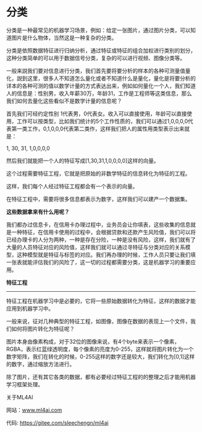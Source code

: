 # 分类

分类是一种最常见的机器学习场景，例如：给定一张图片，通过图片分类，可以知道图片是什么物体，当然这是一种复杂的分类。

分类是依照数据特征进行归纳分析，通过特征或特征的组合加权进行类别的划分，这种分类简单的可以用于数据信号分类，复杂的可以进行视频、图像分类等。

一般来説我们要对信息进行分类，我们首先要将要分析的样本的各种可测量值量化，説到这里，很多人不知道怎么量化或者不知道什么是量化，量化是将要分析的详本的各种可测的值以数学计量的方式表达出来，例如如何量化一个人，我们知道人的信息是：性别男，收入年薪30万，年龄31，工作是工程师等这类信息，那么我们如何去量化这些看似不是数学计量的信息呢？

首先我们可经约定性别 1代表男，0代表女。收入可以直接使用，年龄可以直接使用，工作可以按类型，比如我们统计的5个工作性质的，我们可以通过1,0,0,0,0代表第一类工作，0,1,0,0,0代表第二类作，这样我们把人的属性用类型表示出来就是：

1,
30,
31,
1,0,0,0,0

然后我们就能把一个人的特征写成[1,30,31,1,0,0,0,0]这样的向量。

这个过程需要特征工程，它就是把原始的非数学特征的信息转化为特征的工程。

这样，我们每个人经过特征工程都会有一个表示的向量。

在特征工程中，需要将很多信息都表示为数字，这样我们可以建产一个数据集。

**这些数据拿来有什么用呢？**

我们都办过信息卡，在信用卡办理过程中，业务员会让你填表，这些收集的信息就是一种特征，在信用卡使用的过程中，会根据贷款和还款产生风险值，我们可以将已经办理卡的人分为两种，一种是存在分险，一种是没有风险，这样，我们就有了大量的人员特征对应的风险值，这样我们就可以通过寻特征与分类对应的关系模型，这种模型就是特征与标签的对应。我们再办理的时候，工作人员只要让我们填一张表就能评估我们的风险了，这一切的过程都需要分类，这是机器学习的重要应用。

**特征工程**
***
特征工程在机器学习中是必要的，它将一些原始数据转化为特征，这样的数据才能应用到机器学习中。

一般来说，征对几种典型的特征工程，如图像，图像在数据的表现上一个文件，我们如何将图片转化为特征呢？

图片本身由像素构成，对于32位的图像来说，有4个byte来表示一个像素，RGBA，表示红蓝绿透明度，每个像素的亮度为0-255，这样就将图片转化为一个数字矩阵，我们在转化的时候，0-255这样的数字还是较大，我们转化为[0,1]这样的数字，通过缩放方法进行。

除了图片，还有其它各类的数据，都有必要经过特征工程的的整理之后才能用机器学习框架处理。


关于ML4AI

网站：www.ml4ai.com

代码: https://gitee.com/sleechengn/ml4ai